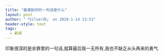 ```yaml
---
title: "最激励你的一句话是什么"
layout: post
author: "「Silver岚」 on 2020-1-14 13:53"
header-style: text
tags:
  - 新闻
---
```


<head></head>
<body>
  印象很深的是余罪里的一句话,就算最后我一无所有,我也不缺乏从头再来的勇气.
 <br>
</body>


